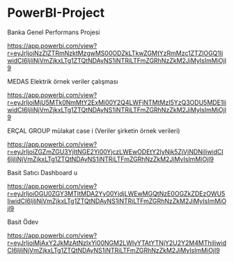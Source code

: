# PowerBI-Project

Banka Genel Performans Projesi

https://app.powerbi.com/view?r=eyJrIjoiNzZlZTRmNzktMzgwMS00ODZkLTkwZGMtYzRmMzc1ZTZlOGQ1IiwidCI6IjliNjVmZjkxLTg1ZTQtNDAyNS1iNTRiLTFmZGRhNzZkM2JiMyIsImMiOjl9

MEDAS Elektrik örnek veriler çalışması 

https://app.powerbi.com/view?r=eyJrIjoiMjU5MTk0NmMtY2ExMi00Y2Q4LWFjNTMtMzI5YzQ3ODU5MDE1IiwidCI6IjliNjVmZjkxLTg1ZTQtNDAyNS1iNTRiLTFmZGRhNzZkM2JiMyIsImMiOjl9

ERÇAL GROUP mülakat case i (Veriler şirketin örnek verileri)

https://app.powerbi.com/view?r=eyJrIjoiZGZmZGU3YjItNGE2Yi00YjczLWEwODEtY2IyNjk5ZjVjNDNiIiwidCI6IjliNjVmZjkxLTg1ZTQtNDAyNS1iNTRiLTFmZGRhNzZkM2JiMyIsImMiOjl9

Basit Satıcı Dashboard u 

https://app.powerbi.com/view?r=eyJrIjoiOGU0ZGY3MTItMDA2Yy00YjdjLWEwMGQtNzE0OGZkZDEzOWU5IiwidCI6IjliNjVmZjkxLTg1ZTQtNDAyNS1iNTRiLTFmZGRhNzZkM2JiMyIsImMiOjl9

Basit Ödev 

https://app.powerbi.com/view?r=eyJrIjoiMjAxY2JkMzAtNzIxYi00NGM2LWIyYTAtYTNjY2U2Y2M4MThiIiwidCI6IjliNjVmZjkxLTg1ZTQtNDAyNS1iNTRiLTFmZGRhNzZkM2JiMyIsImMiOjl9



